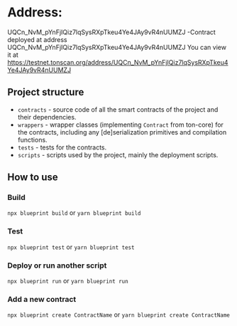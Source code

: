 # Address: 
UQCn_NvM_pYnFjIQiz7lqSysRXpTkeu4Ye4JAy9vR4nUUMZJ
-Contract deployed at address UQCn_NvM_pYnFjIQiz7lqSysRXpTkeu4Ye4JAy9vR4nUUMZJ
You can view it at https://testnet.tonscan.org/address/UQCn_NvM_pYnFjIQiz7lqSysRXpTkeu4Ye4JAy9vR4nUUMZJ
## Project structure

-   `contracts` - source code of all the smart contracts of the project and their dependencies.
-   `wrappers` - wrapper classes (implementing `Contract` from ton-core) for the contracts, including any [de]serialization primitives and compilation functions.
-   `tests` - tests for the contracts.
-   `scripts` - scripts used by the project, mainly the deployment scripts.

## How to use

### Build

`npx blueprint build` or `yarn blueprint build`

### Test

`npx blueprint test` or `yarn blueprint test`

### Deploy or run another script

`npx blueprint run` or `yarn blueprint run`

### Add a new contract

`npx blueprint create ContractName` or `yarn blueprint create ContractName`
